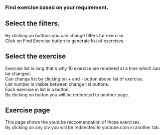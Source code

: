 ### Find exercise based on your requirement.  

## Select the filters.  
By clicking on buttons you can change filters for exercise.  
Click on Find Exercise button to generate list of exercises.  

## Select the exercise  
Exercise list is long that's why 10 exercise are rendered at a time which can be changed.  
Can change list by clicking on + and - button above list of exercise.  
List number is visible between change list buttons.  
Each exercise in list is a button.  
By clicking on button you will be redirected to another page.   

## Exercise page  
This page shows the youtube reccomendation of those exercises.  
By clicking on any div you will be redirected to youtube.com in another tab.  
